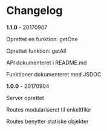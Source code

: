 # Changelog

**1.1.0** - 20170907

Oprettet en funktion: getOne

Oprettet funktion: getAll

API dokumenteret i README.md 

Funktioner dokumenteret med JSDOC

**1.0.0** - 20170904

Server oprettet

Routes modulariseret til enkeltfiler

Routes benytter statiske objekter